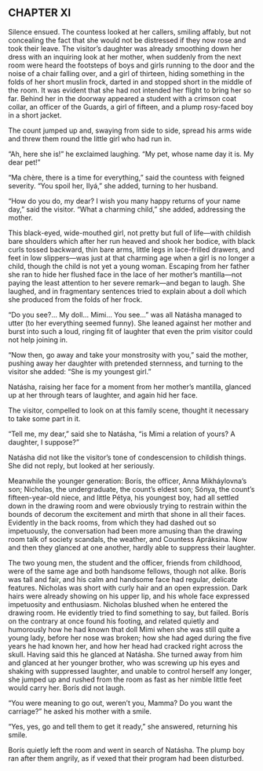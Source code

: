 ## CHAPTER XI

Silence ensued. The countess looked at her callers, smiling affably,
but not concealing the fact that she would not be distressed if they
now rose and took their leave. The visitor’s daughter was already
smoothing down her dress with an inquiring look at her mother, when
suddenly from the next room were heard the footsteps of boys and girls
running to the door and the noise of a chair falling over, and a girl
of thirteen, hiding something in the folds of her short muslin frock,
darted in and stopped short in the middle of the room. It was evident
that she had not intended her flight to bring her so far. Behind her in
the doorway appeared a student with a crimson coat collar, an officer
of the Guards, a girl of fifteen, and a plump rosy-faced boy in a short
jacket.

The count jumped up and, swaying from side to side, spread his arms wide
and threw them round the little girl who had run in.

“Ah, here she is!” he exclaimed laughing. “My pet, whose name day
it is. My dear pet!”

“Ma chère, there is a time for everything,” said the countess with
feigned severity. “You spoil her, Ilyá,” she added, turning to her
husband.

“How do you do, my dear? I wish you many happy returns of your name
day,” said the visitor. “What a charming child,” she added,
addressing the mother.

This black-eyed, wide-mouthed girl, not pretty but full of life—with
childish bare shoulders which after her run heaved and shook her
bodice, with black curls tossed backward, thin bare arms, little legs
in lace-frilled drawers, and feet in low slippers—was just at that
charming age when a girl is no longer a child, though the child is not
yet a young woman. Escaping from her father she ran to hide her flushed
face in the lace of her mother’s mantilla—not paying the least
attention to her severe remark—and began to laugh. She laughed, and in
fragmentary sentences tried to explain about a doll which she produced
from the folds of her frock.

“Do you see?... My doll... Mimi... You see...” was all Natásha
managed to utter (to her everything seemed funny). She leaned against
her mother and burst into such a loud, ringing fit of laughter that even
the prim visitor could not help joining in.

“Now then, go away and take your monstrosity with you,” said the
mother, pushing away her daughter with pretended sternness, and turning
to the visitor she added: “She is my youngest girl.”

Natásha, raising her face for a moment from her mother’s mantilla,
glanced up at her through tears of laughter, and again hid her face.

The visitor, compelled to look on at this family scene, thought it
necessary to take some part in it.

“Tell me, my dear,” said she to Natásha, “is Mimi a relation of
yours? A daughter, I suppose?”

Natásha did not like the visitor’s tone of condescension to childish
things. She did not reply, but looked at her seriously.

Meanwhile the younger generation: Borís, the officer, Anna
Mikháylovna’s son; Nicholas, the undergraduate, the count’s eldest
son; Sónya, the count’s fifteen-year-old niece, and little Pétya,
his youngest boy, had all settled down in the drawing room and were
obviously trying to restrain within the bounds of decorum the excitement
and mirth that shone in all their faces. Evidently in the back rooms,
from which they had dashed out so impetuously, the conversation had
been more amusing than the drawing room talk of society scandals, the
weather, and Countess Apráksina. Now and then they glanced at one
another, hardly able to suppress their laughter.

The two young men, the student and the officer, friends from childhood,
were of the same age and both handsome fellows, though not alike. Borís
was tall and fair, and his calm and handsome face had regular, delicate
features. Nicholas was short with curly hair and an open expression.
Dark hairs were already showing on his upper lip, and his whole face
expressed impetuosity and enthusiasm. Nicholas blushed when he entered
the drawing room. He evidently tried to find something to say, but
failed. Borís on the contrary at once found his footing, and related
quietly and humorously how he had known that doll Mimi when she was
still quite a young lady, before her nose was broken; how she had aged
during the five years he had known her, and how her head had cracked
right across the skull. Having said this he glanced at Natásha.
She turned away from him and glanced at her younger brother, who was
screwing up his eyes and shaking with suppressed laughter, and unable
to control herself any longer, she jumped up and rushed from the room as
fast as her nimble little feet would carry her. Borís did not laugh.

“You were meaning to go out, weren’t you, Mamma? Do you want the
carriage?” he asked his mother with a smile.

“Yes, yes, go and tell them to get it ready,” she answered,
returning his smile.

Borís quietly left the room and went in search of Natásha. The plump
boy ran after them angrily, as if vexed that their program had been
disturbed.





